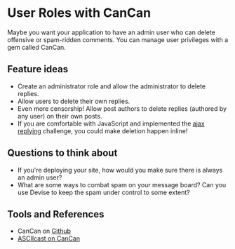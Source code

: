 # User Roles with CanCan

Maybe you want your application to have an admin user who can delete offensive or spam-ridden comments. You can manage user privileges with a gem called CanCan.

## Feature ideas
- Create an administrator role and allow the administrator to delete replies.
- Allow users to delete their own replies.
- Even more censorship! Allow post authors to delete replies (authored by any user) on their own posts.
- If you are comfortable with JavaScript and implemented the [ajax replying](inline_replying_with_ajax) challenge, you could make deletion happen inline!

## Questions to think about
- If you're deploying your site, how would you make sure there is always an admin user?
- What are some ways to combat spam on your message board? Can you use Devise to keep the spam under control to some extent?

## Tools and References

- CanCan on [Github](https://github.com/ryanb/cancan)
- [ASCIIcast on CanCan](http://railscasts.com/episodes/192-authorization-with-cancan?view=asciicast)
